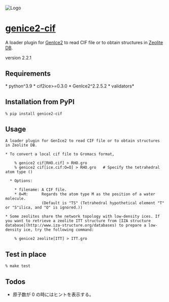 ![Logo](https://raw.githubusercontent.com/vitroid/GenIce/develop/logo/genice-v0.png)

# [genice2-cif](https://github.com/vitroid/genice-cif)

A loader plugin for [GenIce2](https://github.com/vitroid/GenIce) to read CIF file or to obtain structures in [Zeolite DB](https://www.iza-structure.org/databases/).

version 2.2.1

## Requirements

\* python^3.9
\* cif2ice>=0.3.0
\* GenIce2^2.2.5.2
\* validators*


## Installation from PyPI

```shell
% pip install genice2-cif
```

## Usage

    A loader plugin for GenIce2 to read CIF file or to obtain structures in Zeolite DB.

    * To convert a local cif file to Gromacs format,

        % genice2 cif[RHO.cif] > RHO.gro
        % genice2 cif[ice.cif:O=O] > RHO.gro   # Specify the tetrahedral atom type ()

      * Options:

        * filename: A CIF file.
        * O=M:      Regards the atom type M as the position of a water molecule.
                    (Default is "TS" (Tetrahedral hypothetical element "T" or "S"ilica, and "O" is ignored.))

    * Some zeolites share the network topology with low-density ices. If you want to retrieve a zeolite ITT structure from [IZA structure database](http://www.iza-structure.org/databases) to prepare a low-density ice, try the following command:

        % genice2 zeolite[ITT] > ITT.gro


## Test in place

```shell
% make test
```

## Todos

- 原子数が 0 の時にはヒントを表示する。

